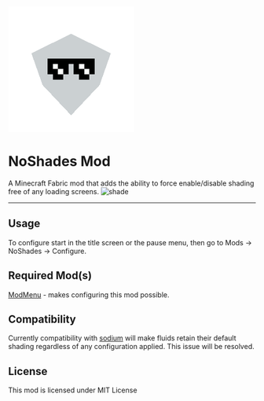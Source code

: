 <img src="src/main/resources/pack.png" width="256">

# NoShades Mod

A Minecraft Fabric mod that adds the ability to force enable/disable shading free of any loading screens.
![shade](https://user-images.githubusercontent.com/89975834/131935984-dd9ce9c2-cf76-4cbd-a3e0-b436f77cfbd1.gif)

---

## Usage

To configure start in the title screen or the pause menu, then go to Mods -> NoShades -> Configure.

## Required Mod(s)

[ModMenu](https://github.com/TerraformersMC/ModMenu) - makes configuring this mod possible.

## Compatibility

Currently compatibility with [sodium](https://github.com/CaffeineMC/sodium-fabric) will make fluids retain their default shading regardless of any configuration applied. This issue will be resolved.

## License

This mod is licensed under MIT License
